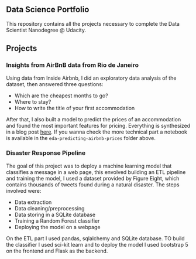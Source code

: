 ## Data Science Portfolio

This repository contains all the projects necessary to complete the Data Scientist Nanodegree @ Udacity.

## Projects

### Insights from AirBnB data from Rio de Janeiro

Using data from Inside Airbnb, I did an exploratory data analysis of the dataset, then answered three questions:

- Which are the cheapest months to go?
- Where to stay?
- How to write the title of your first accommodation

After that, I also built a model to predict the prices of an accommodation and found the most important features for pricing.
Everything is synthesized in a blog post [here](https://aian.me/2021/03/17/ds-post.html). If you wanna check the more technical part a notebook is available in the `eda-predicting-airbnb-prices` folder above.

### Disaster Response Pipeline

The goal of this project was to deploy a machine learning model that classifies a message in a web page, this envolved building an ETL pipeline and training the model, I used a dataset provided by Figure Eight, which contains thousands of tweets found during a natural disaster. The steps involved were: 

- Data extraction
- Data cleaning/preprocessing
- Data storing in a SQLite database
- Training a Random Forest classifier
- Deploying the model on a webpage

On the ETL part I used pandas, sqlalchemy and SQLite database. TO build the classifier I used sci-kit learn and to deploy the model I used bootstrap 5 on the frontend and Flask as the backend.

